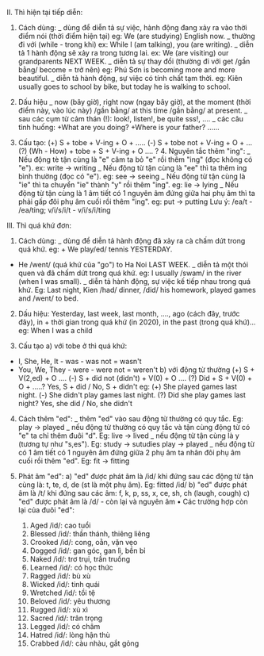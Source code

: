 II. Thì hiện tại tiếp diễn:

1. Cách dùng: _ dùng để diễn tả sự việc, hành động đang xảy ra vào thời điểm nói (thời điểm hiện tại)
eg: We (are studying) English now.
_ thường đi với (while - trong khi)
ex: While I (am talking), you (are writing).
_ diễn tả 1 hành động sẽ xảy ra trong tương lai.
ex: We (are visiting) our grandparents NEXT WEEK.
_ diễn tả sự thay đổi (thường đi với get /gần bằng/ become = trở nên)
eg: Phú Sơn is becoming more and more beautiful.
_ diễn tả hành động, sự việc có tính chất tạm thời.
eg: Kiên usually goes to school by bike, but today he is walking to school.
	
 2.	Dấu hiệu 
_ now (bây giờ), right now (ngay bây giờ), at the moment (thời điểm này, vào lúc này) /gần bằng/ at this time /gần bằng/ at present.
_ sau các cụm từ cảm thán (!): look!, listen!, be quite sss!, ....
_ các câu tình huống: +What are you doing?
+Where is your father?
......

3.	Cấu tạo:
(+) S + tobe + V-ing + O + .....
(-) S + tobe not + V-ing + O + ...
(?) (Wh - How) + tobe + S + V-ing + O .... ?
	4.	Nguyên tắc thêm "ing":
_ Nếu động tè tận cùng là "e" câm ta bỏ "e" rồi thêm "ing" (đọc không có "e"). ex: write -> writing
_ Nếu động từ tận cùng là "ee" thì ta thêm ing bình thường (đọc có "e"). eg: see -> seeing
_ Nếu động từ tận cùng là "ie" thì ta chuyển "ie" thành "y" rồi thêm "ing". eg: lie -> lying
_ Nếu động từ tận cùng là 1 âm tiết có 1 nguyên âm đứng giữa hai phụ âm thì ta phải gấp đôi phụ âm cuối rồi thêm "ing". eg: put -> putting
Lưu ý: /ea/t - /ea/ting; v/i/s/i/t - v/i/s/i/ting

III. Thì quá khứ đơn:

1.	Cách dùng:
_ dùng để diễn tả hành động đã xảy ra cà chấm dứt trong quá khứ.
eg: + We play/ed/ tennis YESTERDAY.
+ He /went/ (quá khứ của "go") to Ha Noi LAST WEEK.
_ diễn tả một thói quen và đã chấm dứt trong quá khứ. eg: I usually /swam/ in the river (when I was small).
_ diễn tả hành động, sự việc kế tiếp nhau trong quá khứ. Eg: Last night, Kien /had/ dinner, /did/ his homework, played games and /went/ to bed.

2.	Dấu hiệu: Yesterday, last week, last month, ...., ago (cách đây, trước đây), in + thời gian trong quá khứ (in 2020), in the past (trong quá khứ)... eg: When I was a child

3.	Cấu tạo 
a) với tobe ở thì quá khứ:
+ I, She, He, It - was - was not = wasn't
+ You, We, They - were - were not = weren't
b) với động từ thường 
(+) S + V(2,ed) + O ....
(-) S + did not (didn't) + V(0) + O ....
(?) Did + S + V(0) + O + .....?
Yes, S + did / No, S + didn't
eg: (+) She played games last night.
(-) She didn't play games last night.
(?) Did she play games last night?
Yes, she did / No, she didn't

4.	Cách thêm "ed":
_ thêm "ed" vào sau động từ thường có quy tắc. Eg: play -> played
_ nếu động từ thường có quy tắc và tận cùng động từ có "e" ta chỉ thêm đuôi "d". Eg: live -> lived
_ nếu động từ tận cùng là y (tương tự như "s,es"). Eg: study -> sutudies      play -> played
_ nếu động từ có 1 âm tiết có 1 nguyên âm đứng giữa 2 phụ âm ta nhân đôi phụ âm cuối rồi thêm "ed". Eg: fit -> fitting

5.	Phát âm "ed":
a) "ed" được phát âm là /id/ khi đứng sau các động từ tận cùng là: t, te, d, de (st là một phụ âm). Eg: fitted /id/
b) "ed" được phát âm là /t/ khi đứng sau các âm: f, k, p, ss, x, ce, sh, ch (laugh, cough)
c) "ed" được phát âm là /d/ - còn lại và nguyên âm
	•	Các trường hợp còn lại của đuôi "ed":
	1.	Aged /id/: cao tuổi
	2.	Blessed /id/: thần thánh, thiêng liêng 
	3.	Crooked /id/: cong, oằn, vặn vẹo 
	4.	Dogged /id/: gan góc, gan lì, bền bỉ
	5.	Naked /id/: trơ trụi, trần truồng 
	6.	Learned /id/: có học thức
	7.	Ragged /id/: bù xù
	8.	Wicked /id/: tinh quái
	9.	Wretched /id/: tồi tệ 
	10.	Beloved /id/: yêu thương 
	11.	Rugged /id/: xù xì
	12.	Sacred /id/: trân trọng 
	13.	Legged /id/: có châm
	14.	Hatred /id/: lòng hận thù 
	15.	Crabbed /id/: càu nhàu, gắt gỏng
